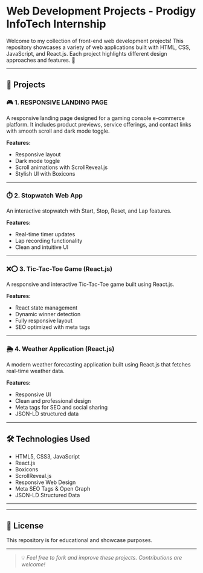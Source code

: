 
# Web Development Projects - Prodigy InfoTech Internship




Welcome to my collection of front-end web development projects! This repository showcases a variety of web applications built with HTML, CSS, JavaScript, and React.js. Each project highlights different design approaches and features. 🚀

---

## 📌 Projects

### 🎮 1. RESPONSIVE LANDING PAGE

A responsive landing page designed for a gaming console e-commerce platform. It includes product previews, service offerings, and contact links with smooth scroll and dark mode toggle.

**Features:**
- Responsive layout
- Dark mode toggle
- Scroll animations with ScrollReveal.js
- Stylish UI with Boxicons



---

### ⏱️ 2. Stopwatch Web App
An interactive stopwatch with Start, Stop, Reset, and Lap features.

**Features:**
- Real-time timer updates
- Lap recording functionality
- Clean and intuitive UI



---

### ❌⭕ 3. Tic-Tac-Toe Game (React.js)
A responsive and interactive Tic-Tac-Toe game built using React.js.

**Features:**
- React state management
- Dynamic winner detection
- Fully responsive layout
- SEO optimized with meta tags



---

### 🌦️ 4. Weather Application (React.js)
A modern weather forecasting application built using React.js that fetches real-time weather data.

**Features:**
- Responsive UI
- Clean and professional design
- Meta tags for SEO and social sharing
- JSON-LD structured data



---

## 🛠️ Technologies Used

- HTML5, CSS3, JavaScript
- React.js
- Boxicons
- ScrollReveal.js
- Responsive Web Design
- Meta SEO Tags & Open Graph
- JSON-LD Structured Data

---



---

## 📄 License

This repository is for educational and showcase purposes.

---

> 💡 *Feel free to fork and improve these projects. Contributions are welcome!*



